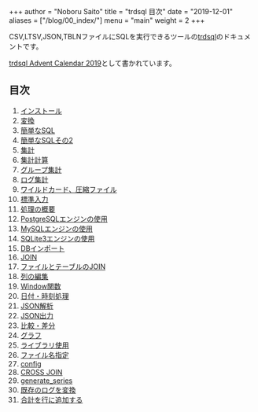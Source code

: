 +++
author = "Noboru Saito"
title = "trdsql 目次"
date = "2019-12-01"
aliases = ["/blog/00_index/"]
menu = "main"
weight = 2
+++

CSV,LTSV,JSON,TBLNファイルにSQLを実行できるツールの[trdsql](https://github.com/noborus/trdsql)のドキュメントです。

[trdsql Advent Calendar 2019](https://qiita.com/advent-calendar/2019/trdsql)として書かれています。

## 目次

1. [インストール](/blog/01_install)
1. [変換](/blog/02_convert)
1. [簡単なSQL](/blog/03_sql)
1. [簡単なSQLその2](/blog/04_sql2)
1. [集計](/blog/05_aggregate)
1. [集計計算](/blog/06_calculation)
1. [グループ集計](/blog/07_group)
1. [ログ集計](/blog/08_log)
1. [ワイルドカード、圧縮ファイル](/blog/09_wildcard)
1. [標準入力](/blog/10_stdin)
1. [処理の概要](/blog/11_summary)
1. [PostgreSQLエンジンの使用](/blog/12_postgres)
1. [MySQLエンジンの使用](/blog/13_mysql)
1. [SQLite3エンジンの使用](/blog/14_sqlite3)
1. [DBインポート](/blog/15_import)
1. [JOIN](/blog/16_join)
1. [ファイルとテーブルのJOIN](/blog/17_file_table)
1. [列の編集](/blog/18_edit_columns)
1. [Window関数](/blog/19_window)
1. [日付・時刻処理](/blog/20_date)
1. [JSON解析](/blog/21_json_parse)
1. [JSON出力](/blog/22_json_output)
1. [比較・差分](/blog/23_except)
1. [グラフ](/blog/24_graph)
1. [ライブラリ使用](/blog/25_library)
1. [ファイル名指定](/blog/26_file_sql)
1. [config](/blog/27_config)
1. [CROSS JOIN](/blog/28_cross_join)
1. [generate_series](/blog/29_generate_series/)
1. [既存のログを変換](/blog/30_convert_log/)
1. [合計を行に追加する](/blog/31_rollup/)
